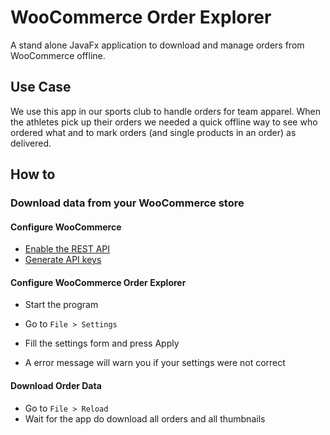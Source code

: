 # WooCommerce Order Explorer

A stand alone JavaFx application to download and manage orders from WooCommerce offline.

## Use Case

We use this app in our sports club to handle orders for team apparel.
When the athletes pick up their orders we needed a quick offline way
to see who ordered what and to mark orders (and single products in an order) as delivered.

## How to

### Download data from your WooCommerce store

#### Configure WooCommerce

* [Enable the REST API](https://docs.woocommerce.com/document/woocommerce-rest-api/#section-2)
* [Generate API keys](https://docs.woocommerce.com/document/woocommerce-rest-api/#section-3)

#### Configure WooCommerce Order Explorer

* Start the program
* Go to `File > Settings`
* Fill the settings form and press Apply

* A error message will warn you if your settings were not correct

#### Download Order Data

* Go to `File > Reload`
* Wait for the app do download all orders and all thumbnails